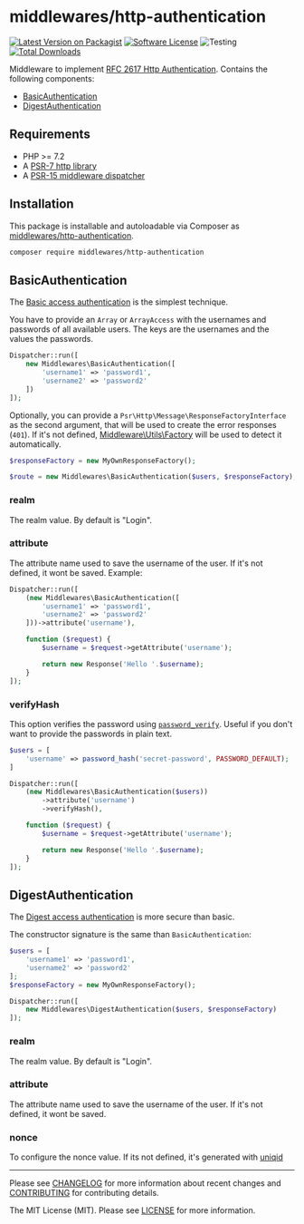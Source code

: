 # middlewares/http-authentication

[![Latest Version on Packagist][ico-version]][link-packagist]
[![Software License][ico-license]](LICENSE)
![Testing][ico-ga]
[![Total Downloads][ico-downloads]][link-downloads]

Middleware to implement [RFC 2617 Http Authentication](https://tools.ietf.org/html/rfc2617). Contains the following components:

* [BasicAuthentication](#basicauthentication)
* [DigestAuthentication](#digestauthentication)

## Requirements

* PHP >= 7.2
* A [PSR-7 http library](https://github.com/middlewares/awesome-psr15-middlewares#psr-7-implementations)
* A [PSR-15 middleware dispatcher](https://github.com/middlewares/awesome-psr15-middlewares#dispatcher)

## Installation

This package is installable and autoloadable via Composer as [middlewares/http-authentication](https://packagist.org/packages/middlewares/http-authentication).

```sh
composer require middlewares/http-authentication
```

## BasicAuthentication

The [Basic access authentication](https://en.wikipedia.org/wiki/Basic_access_authentication) is the simplest technique.

You have to provide an `Array` or `ArrayAccess` with the usernames and passwords of all available users. The keys are the usernames and the values the passwords.

```php
Dispatcher::run([
    new Middlewares\BasicAuthentication([
        'username1' => 'password1',
        'username2' => 'password2'
    ])
]);
```

Optionally, you can provide a `Psr\Http\Message\ResponseFactoryInterface` as the second argument, that will be used to create the error responses (`401`). If it's not defined, [Middleware\Utils\Factory](https://github.com/middlewares/utils#factory) will be used to detect it automatically.

```php
$responseFactory = new MyOwnResponseFactory();

$route = new Middlewares\BasicAuthentication($users, $responseFactory);
```

### realm

The realm value. By default is "Login".

### attribute

The attribute name used to save the username of the user. If it's not defined, it wont be saved. Example:

```php
Dispatcher::run([
    (new Middlewares\BasicAuthentication([
        'username1' => 'password1',
        'username2' => 'password2'
    ]))->attribute('username'),

    function ($request) {
        $username = $request->getAttribute('username');

        return new Response('Hello '.$username);
    }
]);
```

### verifyHash

This option verifies the password using [`password_verify`](https://www.php.net/manual/en/function.password-verify.php). Useful if you don't want to provide the passwords in plain text.

```php
$users = [
    'username' => password_hash('secret-password', PASSWORD_DEFAULT);
]

Dispatcher::run([
    (new Middlewares\BasicAuthentication($users))
        ->attribute('username')
        ->verifyHash(),

    function ($request) {
        $username = $request->getAttribute('username');

        return new Response('Hello '.$username);
    }
]);
```

## DigestAuthentication

The [Digest access authentication](https://en.wikipedia.org/wiki/Digest_access_authentication) is more secure than basic.

The constructor signature is the same than `BasicAuthentication`:

```php
$users = [
    'username1' => 'password1',
    'username2' => 'password2'
];
$responseFactory = new MyOwnResponseFactory();

Dispatcher::run([
    new Middlewares\DigestAuthentication($users, $responseFactory)
]);
```

### realm

The realm value. By default is "Login".

### attribute

The attribute name used to save the username of the user. If it's not defined, it wont be saved.

### nonce

To configure the nonce value. If its not defined, it's generated with [uniqid](http://php.net/uniqid)

---

Please see [CHANGELOG](CHANGELOG.md) for more information about recent changes and [CONTRIBUTING](CONTRIBUTING.md) for contributing details.

The MIT License (MIT). Please see [LICENSE](LICENSE) for more information.

[ico-version]: https://img.shields.io/packagist/v/middlewares/http-authentication.svg?style=flat-square
[ico-license]: https://img.shields.io/badge/license-MIT-brightgreen.svg?style=flat-square
[ico-ga]: https://github.com/middlewares/http-authentication/workflows/testing/badge.svg
[ico-downloads]: https://img.shields.io/packagist/dt/middlewares/http-authentication.svg?style=flat-square

[link-packagist]: https://packagist.org/packages/middlewares/http-authentication
[link-downloads]: https://packagist.org/packages/middlewares/http-authentication
